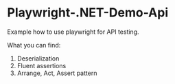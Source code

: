 # Playwright-.NET-Demo-Api
Example how to use playwright for API testing.

What you can find:
1) Deserialization 
2) Fluent assertions
3) Arrange, Act, Assert pattern
